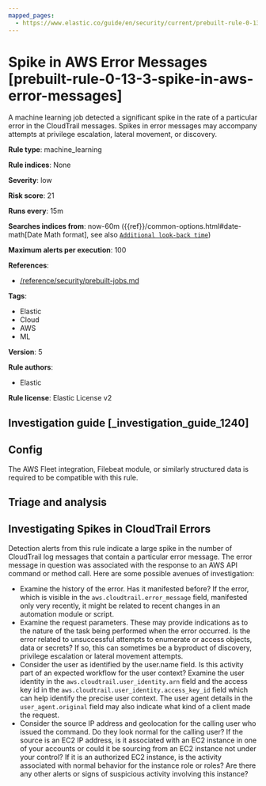 ```yaml
---
mapped_pages:
  - https://www.elastic.co/guide/en/security/current/prebuilt-rule-0-13-3-spike-in-aws-error-messages.html
---
```


# Spike in AWS Error Messages [prebuilt-rule-0-13-3-spike-in-aws-error-messages]

A machine learning job detected a significant spike in the rate of a particular error in the CloudTrail messages. Spikes in error messages may accompany attempts at privilege escalation, lateral movement, or discovery.

**Rule type**: machine_learning

**Rule indices**: None

**Severity**: low

**Risk score**: 21

**Runs every**: 15m

**Searches indices from**: now-60m ({{ref}}/common-options.html#date-math[Date Math format], see also [`Additional look-back time`](docs-content://solutions/security/detect-and-alert/create-detection-rule.md#rule-schedule))

**Maximum alerts per execution**: 100

**References**:

* [/reference/security/prebuilt-jobs.md](/reference/prebuilt-jobs.md)

**Tags**:

* Elastic
* Cloud
* AWS
* ML

**Version**: 5

**Rule authors**:

* Elastic

**Rule license**: Elastic License v2

## Investigation guide [_investigation_guide_1240]

## Config

The AWS Fleet integration, Filebeat module, or similarly structured data is required to be compatible with this rule.

## Triage and analysis

## Investigating Spikes in CloudTrail Errors
Detection alerts from this rule indicate a large spike in the number of CloudTrail log messages that contain a particular error message. The error message in question was associated with the response to an AWS API command or method call. Here are some possible avenues of investigation:
- Examine the history of the error. Has it manifested before? If the error, which is visible in the `aws.cloudtrail.error_message` field, manifested only very recently, it might be related to recent changes in an automation module or script.
- Examine the request parameters. These may provide indications as to the nature of the task being performed when the error occurred. Is the error related to unsuccessful attempts to enumerate or access objects, data or secrets? If so, this can sometimes be a byproduct of discovery, privilege escalation or lateral movement attempts.
- Consider the user as identified by the user.name field. Is this activity part of an expected workflow for the user context? Examine the user identity in the `aws.cloudtrail.user_identity.arn` field and the access key id in the `aws.cloudtrail.user_identity.access_key_id` field which can help identify the precise user context. The user agent details in the `user_agent.original` field may also indicate what kind of a client made the request.
- Consider the source IP address and geolocation for the calling user who issued the command. Do they look normal for the calling user? If the source is an EC2 IP address, is it associated with an EC2 instance in one of your accounts or could it be sourcing from an EC2 instance not under your control? If it is an authorized EC2 instance, is the activity associated with normal behavior for the instance role or roles? Are there any other alerts or signs of suspicious activity involving this instance?

